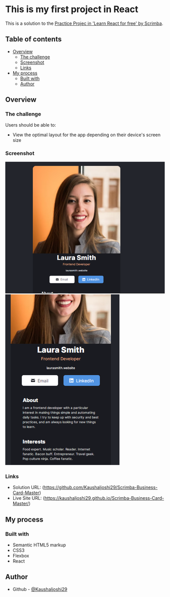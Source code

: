 # This is my first project in React

This is a solution to the [Practice Projec in 'Learn React for free' by Scrimba](https://scrimba.com/learn/learnreact). 

## Table of contents

- [Overview](#overview)
  - [The challenge](#the-challenge)
  - [Screenshot](#screenshot)
  - [Links](#links)
- [My process](#my-process)
  - [Built with](#built-with)
  - [Author](#author)


## Overview

### The challenge

Users should be able to:

- View the optimal layout for the app depending on their device's screen size

### Screenshot

![](./desktopSS.PNG)
![](./mobileSS.PNG)


### Links

- Solution URL: (https://github.com/Kaushaljoshi29/Scrimba-Business-Card-Master)
- Live Site URL: (https://kaushaljoshi29.github.io/Scrimba-Business-Card-Master/)

## My process

### Built with

- Semantic HTML5 markup
- CSS3
- Flexbox
- React

## Author

- Github - [@Kaushaljoshi29](https://github.com/Kaushaljoshi29?tab=repositories)
